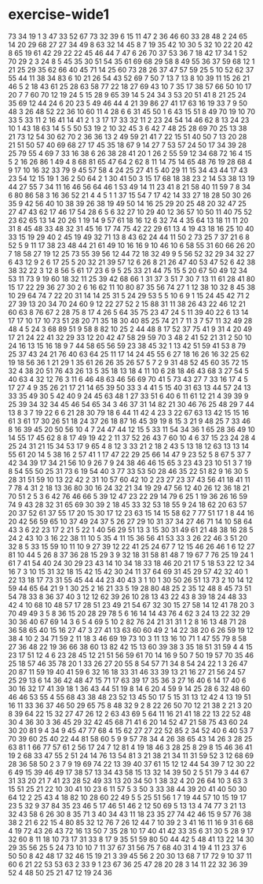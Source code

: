 # exercise-wide1
73
34
19
1
3
47
33
52
67
73
32
39
6
15
11
47
2
36
46
60
33
28
48
2
24
65
14
20
29
68
27
27
34
49
8
63
32
14
45
8
7
19
35
42
10
30
5
32
10
22
20
42
8
65
19
61
42
29
22
22
45
46
44
7
47
6
26
70
37
53
36
7
18
42
17
34
1
52
70
29
2
3
24
8
5
45
35
30
51
54
35
61
69
68
29
58
8
49
55
36
37
59
68
12
1
21
25
29
35
62
66
40
45
71
14
25
60
73
28
26
37
47
57
59
25
5
10
52
62
37
55
44
11
38
34
83
6
10
21
26
54
43
52
69
7
50
7
13
7
13
8
10
39
11
15
26
21
46
5
2
18
43
61
25
28
63
58
77
22
18
27
69
43
10
7
35
17
38
57
66
50
10
17
20
7
7
60
70
12
19
24
5
15
28
9
65
39
14
5
24
34
3
53
20
51
41
8
21
25
24
35
69
12
44
24
6
20
23
5
49
46
44
4
21
39
86
27
41
17
63
16
19
33
7
9
50
48
3
26
48
52
22
36
10
60
11
4
28
6
6
31
45
50
1
6
43
15
51
8
49
70
19
10
70
33
5
33
11
2
16
41
14
41
2
1
3
17
17
33
32
11
2
23
24
54
14
46
62
8
13
24
23
10
1
43
18
63
14
5
5
50
53
19
2
10
32
45
3
6
42
7
48
25
28
69
70
25
13
38
21
73
12
54
30
62
70
2
36
36
13
2
49
59
21
41
7
22
15
51
40
50
7
13
20
28
21
51
50
57
40
69
68
27
17
45
35
18
67
9
14
27
7
53
57
24
50
17
34
39
28
25
79
55
4
69
7
33
16
38
6
26
38
28
41
20
1
26
2
55
59
12
34
68
72
16
4
15
5
2
16
26
86
1
49
4
8
68
81
65
47
64
2
62
8
11
14
75
14
65
48
76
19
28
68
4
9
17
10
16
32
33
79
9
45
57
58
4
24
25
27
41
5
40
29
11
15
34
43
44
17
43
23
54
12
15
19
1
36
2
50
64
2
1
30
41
50
3
15
17
68
18
38
23
2
14
53
38
13
19
44
27
55
7
34
11
16
46
56
64
46
1
53
49
14
11
23
41
8
21
58
40
11
59
7
8
34
6
80
86
58
3
16
36
52
21
4
4
5
1
1
37
15
54
7
17
42
14
33
27
18
28
50
30
26
35
9
42
56
40
10
38
39
26
38
19
49
50
14
16
25
29
20
25
48
20
32
47
25
27
47
43
62
17
46
17
54
28
6
5
6
32
27
10
29
40
12
36
57
10
50
11
40
75
52
23
62
65
13
14
20
26
1
19
14
9
57
61
18
16
12
6
32
74
4
35
64
13
18
11
11
20
31
8
45
48
33
48
32
31
45
16
17
74
75
42
22
29
61
13
4
19
43
18
16
25
10
40
33
15
19
29
40
2
45
19
49
32
71
13
8
43
62
24
44
11
50
2
73
25
7
37
21
6
8
52
5
9
11
17
38
23
48
44
21
61
49
10
16
16
9
10
46
10
6
58
55
31
60
66
26
20
7
18
58
27
19
12
25
73
55
39
56
12
44
72
18
32
49
9
5
56
52
32
29
34
32
27
6
43
12
9
2
6
17
25
5
20
32
21
39
57
12
6
26
8
21
26
47
40
53
47
52
6
42
38
38
32
22
3
12
8
56
5
61
17
23
6
9
5
25
33
21
44
75
15
5
20
67
50
49
12
34
53
11
73
9
19
60
18
32
11
25
39
42
68
66
1
31
37
3
51
7
30
7
13
11
61
28
41
80
15
17
22
29
36
27
30
2
6
16
62
11
10
80
87
35
56
74
27
1
12
38
10
32
8
45
38
10
29
64
74
7
22
20
31
14
14
25
31
5
24
29
53
5
5
10
6
9
1
15
24
45
42
71
2
27
39
13
20
34
70
24
60
9
12
22
27
52
2
15
88
31
11
38
26
43
22
46
12
21
60
63
8
76
67
2
28
75
8
17
4
26
5
64
35
75
23
47
24
5
11
39
40
22
6
13
14
17
17
10
17
10
73
51
28
20
71
35
18
30
40
85
25
74
21
7
11
3
7
57
11
32
49
28
48
4
5
24
3
68
89
51
9
58
8
82
10
25
2
44
48
8
17
52
37
75
41
9
31
4
20
49
17
21
24
22
41
32
29
33
12
20
42
47
58
29
59
70
3
48
2
41
52
21
31
2
50
10
24
16
13
15
16
18
9
7
44
58
65
56
59
23
38
45
32
1
13
42
51
59
41
53
8
79
25
37
43
24
21
76
40
63
64
25
11
17
14
24
45
55
6
27
18
16
26
16
32
25
62
19
18
56
36
1
21
29
1
35
61
26
26
35
26
57
5
7
2
9
31
48
52
45
60
35
72
15
32
4
38
20
51
76
43
26
13
5
35
18
13
18
4
11
10
6
28
18
46
43
68
3
27
54
5
40
63
4
32
12
76
3
11
6
46
48
63
46
56
69
70
41
5
73
43
27
7
33
16
17
4
5
17
27
4
9
35
26
21
17
21
14
65
39
50
33
3
4
41
5
15
40
31
63
13
44
57
24
13
33
35
49
30
5
42
40
9
24
45
63
48
1
27
33
51
6
40
6
11
61
12
21
4
39
39
9
25
39
34
32
34
45
46
54
65
34
3
46
37
31
14
82
21
30
46
76
25
48
29
7
44
13
8
3
7
19
22
6
6
21
28
30
79
18
6
44
11
42
4
23
3
22
67
63
13
42
15
15
16
61
3
61
17
30
26
51
18
24
37
26
18
87
16
45
39
19
8
15
3
21
9
48
25
7
33
46
8
16
39
45
20
50
56
10
4
7
24
47
44
12
15
5
33
11
54
34
36
1
65
28
36
49
10
14
55
17
45
62
8
8
17
49
19
42
2
11
37
52
26
43
7
60
10
4
6
37
15
23
24
28
4
25
24
31
21
15
34
53
17
9
65
4
8
12
3
33
21
2
18
2
43
5
13
18
12
63
13
13
14
55
61
20
14
5
38
16
2
57
41
1
17
47
22
29
25
66
14
47
9
23
52
5
8
67
5
37
7
42
34
39
17
34
21
56
10
9
26
7
9
24
38
46
46
15
65
3
23
43
23
10
51
3
7
19
8
54
55
50
25
31
73
6
19
54
40
3
77
33
53
50
28
46
35
22
51
82
9
16
30
5
28
31
51
59
10
13
22
42
2
31
10
57
60
42
10
2
23
27
23
37
43
56
41
18
41
11
7
78
4
31
2
18
13
36
80
30
16
24
32
21
34
19
29
47
56
12
40
26
12
36
18
21
70
51
2
5
3
6
42
76
46
66
5
39
12
47
23
22
29
14
79
6
25
1
19
36
26
16
59
74
9
43
28
32
31
65
69
30
39
2
18
45
33
32
53
18
55
9
24
18
62
20
63
57
20
37
52
61
37
55
17
20
15
30
17
12
23
63
15
14
15
58
62
7
77
51
17
1
8
44
16
20
42
56
59
65
10
37
49
24
37
5
26
27
29
10
31
37
34
27
46
71
14
10
58
64
43
3
6
22
23
17
2
21
5
22
1
40
56
29
51
13
3
15
30
31
49
61
21
48
38
16
28
5
24
2
43
10
3
16
22
38
11
10
5
35
4
11
15
36
56
41
53
33
3
26
22
46
3
51
20
32
8
5
33
15
59
10
11
10
9
27
39
12
22
41
25
24
67
7
12
15
46
26
46
1
6
12
27
81
10
44
5
26
8
37
36
28
15
29
3
9
32
18
31
58
81
48
7
19
67
7
76
25
19
24
1
61
7
41
54
40
24
30
29
23
43
14
10
34
18
33
18
46
20
21
17
5
18
53
22
12
34
16
7
3
10
15
31
32
18
15
42
15
42
30
24
11
37
64
69
31
45
29
57
42
32
40
1
22
13
18
17
73
31
55
45
44
44
23
40
43
3
1
10
1
30
50
26
51
13
73
2
10
14
12
59
44
65
64
21
9
1
30
25
2
16
21
33
5
19
28
80
48
25
2
35
12
48
8
45
73
51
54
78
33
8
36
37
40
3
12
12
62
39
26
10
28
13
43
22
43
8
39
18
24
48
33
42
4
10
68
10
48
57
17
28
51
23
49
21
54
67
32
30
15
27
58
14
12
41
78
20
3
70
49
49
3
5
8
36
15
20
28
29
78
5
6
16
14
14
43
76
4
62
3
24
13
22
32
29
30
36
40
67
69
14
3
6
5
4
69
5
10
2
82
76
24
21
31
31
1
2
8
16
13
48
71
28
36
58
65
40
15
16
27
47
3
27
41
13
63
60
60
49
2
14
22
38
20
6
26
59
19
12
38
4
10
2
34
71
59
2
11
18
3
46
69
19
73
10
3
11
13
16
10
71
1
47
55
79
8
58
27
36
48
22
19
36
66
38
60
13
82
42
15
13
60
39
38
3
35
18
51
31
59
4
4
15
23
17
51
12
4
6
23
28
45
12
21
51
56
59
61
70
14
16
9
50
7
50
19
57
70
35
46
25
18
57
46
35
78
20
1
33
26
27
20
55
8
54
57
71
34
8
54
24
22
1
3
26
47
20
87
11
59
19
40
41
59
6
32
16
18
33
31
46
33
39
13
21
16
27
21
56
24
57
25
29
13
6
14
36
42
48
47
15
71
17
63
39
17
35
36
3
27
16
40
6
14
17
40
6
30
16
32
17
41
39
18
1
36
43
44
51
19
8
14
6
20
4
59
9
14
25
28
6
32
48
60
46
46
53
55
4
55
68
43
38
48
23
52
13
45
50
17
5
15
31
13
12
42
4
13
19
51
16
11
33
36
37
46
50
29
65
75
8
48
32
9
2
8
22
26
50
70
12
21
38
2
21
3
20
8
39
64
22
15
32
27
47
26
12
2
63
43
69
5
64
11
16
21
41
18
22
13
22
52
48
30
4
36
30
3
36
45
29
32
42
45
68
71
41
6
20
14
52
47
21
58
75
43
60
24
30
20
81
9
4
34
9
45
47
77
68
4
15
62
27
27
22
52
85
2
34
52
40
6
40
53
7
70
39
60
25
40
22
44
81
58
60
5
9
9
57
78
34
4
26
38
65
43
14
26
3
28
25
63
81
1
66
77
57
61
2
56
17
24
7
12
81
4
19
18
46
3
28
25
8
29
8
15
46
36
41
19
2
68
33
47
55
2
51
24
14
76
13
54
81
3
21
38
21
34
11
31
59
52
3
12
68
69
28
36
58
50
2
3
7
9
19
69
74
22
13
39
40
37
61
15
12
12
44
54
39
7
12
30
22
6
49
15
39
46
49
17
38
57
13
34
43
58
15
13
32
14
39
50
2
5
51
79
3
44
67
31
33
20
21
7
41
23
28
52
49
33
13
20
34
50
1
38
32
4
20
26
64
10
3
63
3
15
51
25
21
22
10
30
41
10
23
6
11
57
5
3
50
3
33
38
44
39
20
41
40
50
30
64
12
2
25
43
4
18
82
10
28
60
22
49
5
5
25
51
56
1
7
19
44
57
10
15
19
17
23
5
32
9
37
84
35
23
46
5
17
46
51
46
2
12
50
69
5
13
13
4
74
77
3
21
13
32
43
58
6
26
30
8
35
71
3
40
34
43
11
18
23
35
27
74
42
46
15
9
57
76
38
38
2
21
6
22
15
4
80
85
32
12
76
7
26
12
44
7
10
39
2
3
41
16
11
16
9
31
6
68
4
19
72
43
26
43
72
16
13
50
7
35
28
10
17
40
41
42
33
35
6
31
30
5
28
9
17
32
60
8
11
18
10
73
17
31
33
8
17
9
35
51
59
80
50
44
42
5
48
41
13
22
14
30
29
35
56
25
5
24
73
10
10
7
11
37
67
31
56
75
7
68
40
31
4
19
4
11
23
37
6
50
50
8
42
48
17
32
46
15
19
21
3
39
45
56
2
20
30
13
68
7
17
72
9
10
37
11
60
6
21
22
53
53
63
2
33
9
1
23
67
36
25
47
28
20
28
3
14
11
22
32
36
39
52
4
48
50
25
21
47
12
19
24
36
